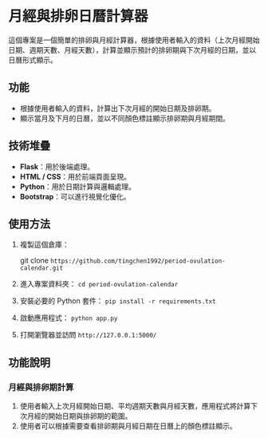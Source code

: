 #  月經與排卵日曆計算器 

這個專案是一個簡單的排卵與月經計算器，根據使用者輸入的資料（上次月經開始日期、週期天數、月經天數），計算並顯示預計的排卵期與下次月經的日期，並以日曆形式顯示。

## 功能
- 根據使用者輸入的資料，計算出下次月經的開始日期及排卵期。
- 顯示當月及下月的日曆，並以不同顏色標註顯示排卵期與月經期間。

## 技術堆疊
- **Flask**：用於後端處理。
- **HTML / CSS**：用於前端頁面呈現。
- **Python**：用於日期計算與邏輯處理。
- **Bootstrap**：可以進行視覺化優化。

## 使用方法

1. 複製這個倉庫：
   
   git clone `https://github.com/tingchen1992/period-ovulation-calendar.git`

2. 進入專案資料夾：
`cd period-ovulation-calendar`

3. 安裝必要的 Python 套件：
`pip install -r requirements.txt`

4. 啟動應用程式：
`python app.py`

5. 打開瀏覽器並訪問 `http://127.0.0.1:5000/`

## 功能說明
### 月經與排卵期計算
1. 使用者輸入上次月經開始日期、平均週期天數與月經天數，應用程式將計算下次月經的開始日期與排卵期的範圍。
2. 使用者可以根據需要查看排卵期與月經日期在日曆上的顏色標註顯示。



